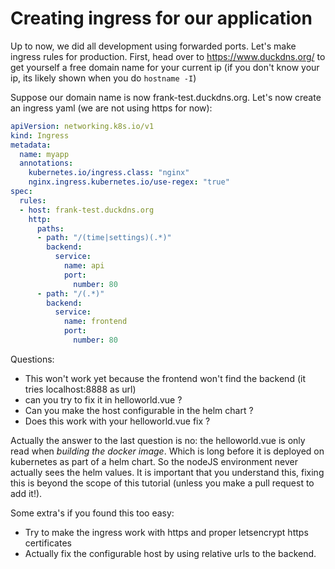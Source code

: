 # Creating ingress for our application

Up to now, we did all development using forwarded ports. Let's make ingress rules for production.
First, head over to https://www.duckdns.org/ to get yourself a free domain name for your current ip (if you don't know your ip, its likely shown when you do `hostname -I`)

Suppose our domain name is now frank-test.duckdns.org. Let's now create an ingress yaml (we are not using https for now):

```yaml
apiVersion: networking.k8s.io/v1
kind: Ingress
metadata:
  name: myapp
  annotations:
    kubernetes.io/ingress.class: "nginx"
    nginx.ingress.kubernetes.io/use-regex: "true"
spec:
  rules:
  - host: frank-test.duckdns.org
    http:
      paths:
      - path: "/(time|settings)(.*)"
        backend:
          service:
            name: api
            port:
              number: 80
      - path: "/(.*)"
        backend:
          service:
            name: frontend
            port:
              number: 80
```

Questions:

* This won't work yet because the frontend won't find the backend (it tries localhost:8888 as url)
* can you try to fix it in helloworld.vue ?
* Can you make the host configurable in the helm chart ?
* Does this work with your helloworld.vue fix ?

Actually the answer to the last question is no: the helloworld.vue is only read when *building the docker image*. Which is long before it is deployed on kubernetes as part of a helm chart. So the nodeJS environment never actually sees the helm values. It is important that you understand this, fixing this is beyond the scope of this tutorial (unless you make a pull request to add it!).

Some extra's if you found this too easy:

* Try to make the ingress work with https and proper letsencrypt https certificates
* Actually fix the configurable host by using relative urls to the backend.
